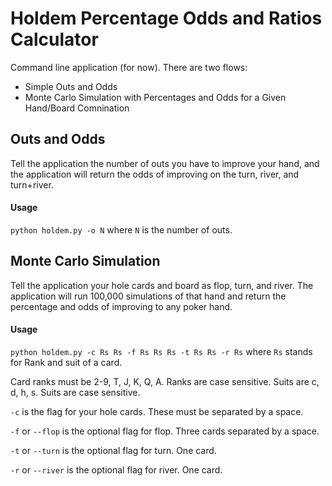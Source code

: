 # Holdem Percentage Odds and Ratios Calculator

Command line application (for now).  There are two flows:
* Simple Outs and Odds
* Monte Carlo Simulation with Percentages and Odds for a Given Hand/Board Comnination

## Outs and Odds
Tell the application the number of outs you have to improve your hand, and the application will return the odds of
improving on the turn, river, and turn+river.
#### Usage
`python holdem.py -o N` where `N` is the number of outs.


## Monte Carlo Simulation
Tell the application your hole cards and board as flop, turn, and river.  The application will run 100,000 
simulations of that hand and return the percentage and odds of improving to any poker hand.
#### Usage
`python holdem.py -c Rs Rs -f Rs Rs Rs -t Rs Rs -r Rs` where `Rs` stands for Rank and suit of a card.  

Card ranks must be 2-9, T, J, K, Q, A.  Ranks are case sensitive.
Suits are c, d, h, s.  Suits are case sensitive.

`-c` is the flag for your hole cards.  These must be separated by a space.

`-f` or `--flop` is the optional flag for flop.  Three cards separated by a space.

`-t` or `--turn` is the optional flag for turn.  One card.

`-r` or `--river` is the optional flag for river.  One card.